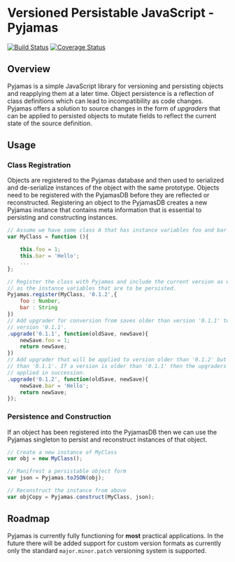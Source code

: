 # Versioned Persistable JavaScript - Pyjamas

[![Build Status](https://travis-ci.org/mattmaynes/pyjamas-js.svg)](https://travis-ci.org/mattmaynes/pyjamas-js)
[![Coverage Status](https://coveralls.io/repos/mattmaynes/pyjamas-js/badge.svg?branch=master&service=github)](https://coveralls.io/github/mattmaynes/pyjamas-js?branch=master)

## Overview
Pyjamas is a simple JavaScript library for versioning and persisting objects and
reapplying them at a later time. Object persistence is a reflection of class
definitions which can lead to incompatibility as code changes. Pyjamas offers a
solution to source changes in the form of *upgraders* that can be applied to
persisted objects to mutate fields to reflect the current state of the source
definition.

## Usage 

### Class Registration
Objects are registered to the Pyjamas database and then used to serialized
and de-serialize instances of the object with the same prototype. Objects 
need to be registered with the PyjamasDB before they are reflected or 
reconstructed. Registering an object to the PyjamasDB creates a new Pyjamas
instance that contains meta information that is essential to persisting 
and constructing instances.

```JavaScript
// Assume we have some class A that has instance variables foo and bar
var MyClass = function (){

    this.foo = 1;
    this.bar = 'Hello';
    ...
};

// Register the class with Pyjamas and include the current version as well
// as the instance variables that are to be persisted.
Pyjamas.register(MyClass, '0.1.2',{
    foo : Number,
    bar : String
})
// Add upgrader for conversion from saves older than version '0.1.1' to
// version '0.1.1'.
.upgrade('0.1.1', function(oldSave, newSave){
    newSave.foo = 1;
    return newSave;
})
// Add upgrader that will be applied to version older than '0.1.2' but newer
// than '0.1.1'. If a version is older than '0.1.1' then the upgraders will be
// applied in succession.
.upgrade('0.1.2', function(oldSave, newSave){
    newSave.bar = 'Hello';
    return newSave;
});

```

### Persistence and Construction
If an object has been registered into the PyjamasDB then we can use the Pyjamas
singleton to persist and reconstruct instances of that object.

```JavaScript
// Create a new instance of MyClass
var obj = new MyClass();

// Manifrest a persistable object form
var json = Pyjamas.toJSON(obj);

// Reconstruct the instance from above
var objCopy = Pyjamas.construct(MyClass, json);
```

## Roadmap
Pyjamas is currently fully functioning for **most** practical applications. In
the future there will be added support for custom version formats as currently
only the standard `major.minor.patch` versioning system is supported.

